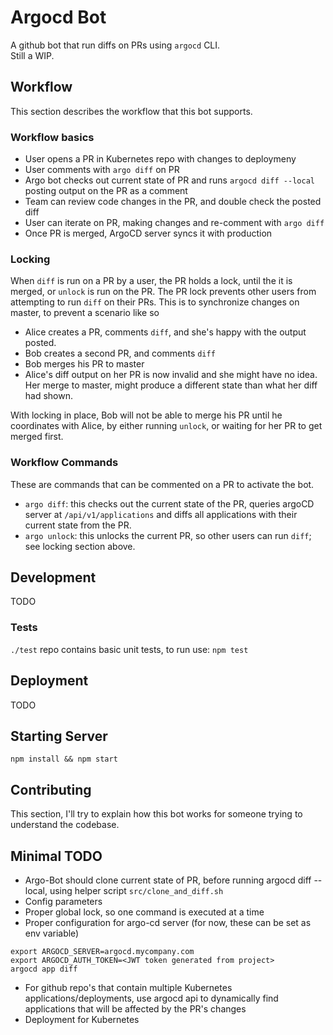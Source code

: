 # Argocd Bot
A github bot that run diffs on PRs using `argocd` CLI.  
Still a WIP. 


## Workflow
This section describes the workflow that this bot supports. 

### Workflow basics
- User opens a PR in Kubernetes repo with changes to deploymeny
- User comments with `argo diff` on PR
- Argo bot checks out current state of PR and runs `argocd diff --local` posting output on the PR as a comment
- Team can review code changes in the PR, and double check the posted diff
- User can iterate on PR, making changes and re-comment with `argo diff`
- Once PR is merged, ArgoCD server syncs it with production

### Locking
When `diff` is run on a PR by a user, the PR holds a lock, until the it is merged, or `unlock` is run on the PR. 
The PR lock prevents other users from attempting to run `diff` on their PRs. This is to synchronize changes on master, to prevent a scenario like so
- Alice creates a PR, comments `diff`, and she's happy with the output posted.
- Bob creates a second PR, and comments `diff`
- Bob merges his PR to master
- Alice's diff output on her PR is now invalid and she might have no idea. Her merge to master, might produce a different state than what her diff had shown.

With locking in place, Bob will not be able to merge his PR until he coordinates with Alice, by either running `unlock`, or waiting for her PR to get merged first.

### Workflow Commands
These are commands that can be commented on a PR to activate the bot.
- `argo diff`: this checks out the current state of the PR, queries argoCD server at `/api/v1/applications` and diffs all applications with their current state from the PR.
- `argo unlock`: this unlocks the current PR, so other users can run `diff`; see locking section above.


## Development
TODO
### Tests
`./test` repo contains basic unit tests, to run use: `npm test`


## Deployment
TODO
## Starting Server
`npm install && npm start`


## Contributing
This section, I'll try to explain how this bot works for someone trying to understand the codebase.

## Minimal TODO
- Argo-Bot should clone current state of PR, before running argocd diff --local, using helper script `src/clone_and_diff.sh`
- Config parameters
- Proper global lock, so one command is executed at a time
- Proper configuration for argo-cd server (for now, these can be set as env variable)
```
export ARGOCD_SERVER=argocd.mycompany.com
export ARGOCD_AUTH_TOKEN=<JWT token generated from project>
argocd app diff
```
- For github repo's that contain multiple Kubernetes applications/deployments, use argocd api to dynamically find applications that will be affected by the PR's changes
- Deployment for Kubernetes
